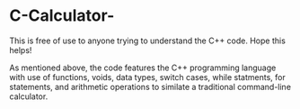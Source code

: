 # C-Calculator-
This is free of use to anyone trying to understand the C++ code. Hope this helps!

As mentioned above, the code features the C++ programming language with use of functions, voids, data types, switch cases,
while statments, for statements, and arithmetic operations to similate a traditional command-line calculator. 
